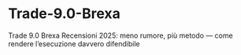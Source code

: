 # Trade-9.0-Brexa
Trade 9.0 Brexa Recensioni 2025: meno rumore, più metodo — come rendere l’esecuzione davvero difendibile
